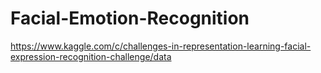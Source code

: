 Facial-Emotion-Recognition
==========================

https://www.kaggle.com/c/challenges-in-representation-learning-facial-expression-recognition-challenge/data